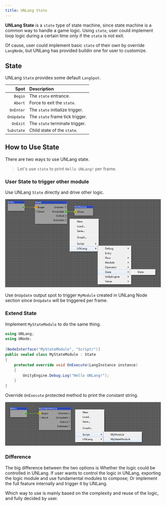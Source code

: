 ```yaml
---
title: UNLang State
---
```


**UNLang State** is a `state` type of state machine, since state machine is a common way to handle a game logic. Using `state`, user could implement loop logic during a certain time only if the `state` is not exit.

Of cause, user could implement basic `state` of their own by override `LangNode`, but UNLang has provided buildin one for user to customize.

## State

UNLang `State` provides some default `LangSpot`.

|Spot|Description|
|--:|:--|
|`Begin`|The `state` entrance.|
|`Abort`|Force to exit the `state`.|
|`OnEnter`|The `state` initialize trigger.|
|`OnUpdate`|The `state` frame tick trigger.|
|`OnExit`|The `state` terminate trigger.|
|`Substate`|Child state of the `state`.|

## How to Use State

There are two ways to use UNLang state.

> Let's use `state` to print `Hello UNLang!` per frame.

### User State to trigger other module

Use UNLang `State` directly and drive other logic.

![unlang-state](../assets/unlang-state.png)

Use `OnUpdate` output spot to trigger `MyModule` created in UNLang Node section since `OnUpdate` will be triggered per frame.

### Extend State

Implement `MyStateModule` to do the same thing.

```csharp
using UNLang;
using UNode;

[NodeInterface("MyStateModule", "Script/")]
public sealed class MyStateModule : State
{
    protected override void OnExecute(LangInstance instance)
    {
        UnityEngine.Debug.Log("Hello UNLang!");
    }
}
```

Override `OnExecute` protected method to print the constant string.

![unlang-mystate](../assets/unlang-mystate.png)

### Difference

The big difference between the two options is Whether the logic could be controlled in UNLang. If user wants to control the logic in UNLang, exporting the logic module and use fundamental modules to compose; Or implement the full feature internally and trigger it by UNLang.

Which way to use is mainly based on the complexity and reuse of the logic, and fully decided by user.
